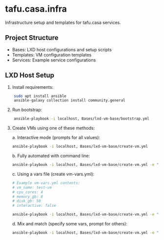 # tafu.casa.infra

Infrastructure setup and templates for tafu.casa services.

## Project Structure

- Bases: LXD host configurations and setup scripts
- Templates: VM configuration templates
- Services: Example service configurations

## LXD Host Setup

1. Install requirements:
```bash
    sudo apt install ansible
    ansible-galaxy collection install community.general
```

2. Run bootstrap:
```bash
    ansible-playbook -i localhost, Bases/lxd-vm-base/bootstrap.yml
```

3. Create VMs using one of these methods:

    a. Interactive mode (prompts for all values):
    ```bash
    ansible-playbook -i localhost, Bases/lxd-vm-base/create-vm.yml
    ```

    b. Fully automated with command line:
    ```bash
    ansible-playbook -i localhost, Bases/lxd-vm-base/create-vm.yml -e "vm_name=test-vm cpu_cores=4 memory_gb=8 disk_gb=50 interactive=false"
    ```

    c. Using a vars file (create vm-vars.yml):
    ```bash
    # Example vm-vars.yml contents:
    # vm_name: test-vm
    # cpu_cores: 4
    # memory_gb: 8
    # disk_gb: 50
    # interactive: false
    ```
    
    ```bash
    ansible-playbook -i localhost, Bases/lxd-vm-base/create-vm.yml -e "@vm-vars.yml"
    ```

    d. Mix and match (specify some vars, prompt for others):
    ```bash
    ansible-playbook -i localhost, Bases/lxd-vm-base/create-vm.yml -e "vm_name=test-vm cpu_cores=4"
    ```